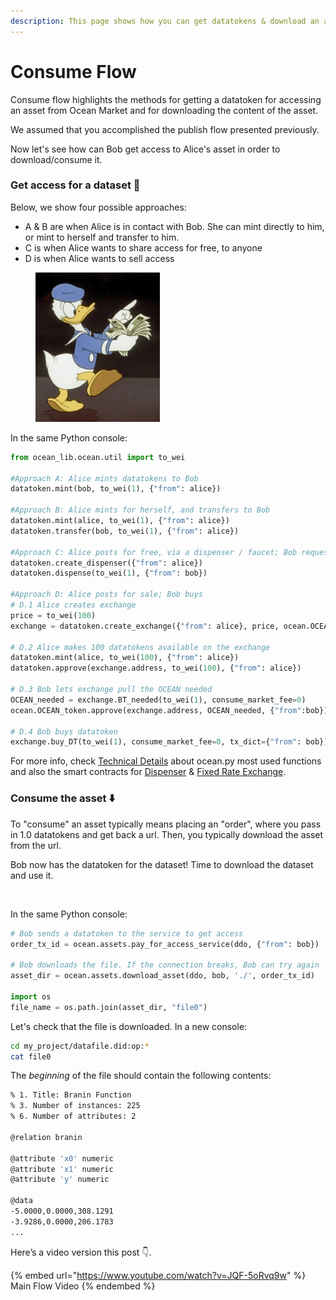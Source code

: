 ```yaml
---
description: This page shows how you can get datatokens & download an asset
---
```


# Consume Flow

Consume flow highlights the methods for getting a datatoken for accessing an asset from Ocean Market and for downloading the content of the asset.

We assumed that you accomplished the publish flow presented previously.

Now let's see how can Bob get access to Alice's asset in order to download/consume it.

### Get access for a dataset 🔑

Below, we show four possible approaches:

* A & B are when Alice is in contact with Bob. She can mint directly to him, or mint to herself and transfer to him.
* C is when Alice wants to share access for free, to anyone
* D is when Alice wants to sell access

<figure><img src="../../.gitbook/assets/giphy.webp" alt="" width="199"><figcaption></figcaption></figure>

In the same Python console:

```python
from ocean_lib.ocean.util import to_wei

#Approach A: Alice mints datatokens to Bob
datatoken.mint(bob, to_wei(1), {"from": alice})

#Approach B: Alice mints for herself, and transfers to Bob
datatoken.mint(alice, to_wei(1), {"from": alice})
datatoken.transfer(bob, to_wei(1), {"from": alice})

#Approach C: Alice posts for free, via a dispenser / faucet; Bob requests & gets
datatoken.create_dispenser({"from": alice})
datatoken.dispense(to_wei(1), {"from": bob})

#Approach D: Alice posts for sale; Bob buys
# D.1 Alice creates exchange
price = to_wei(100)
exchange = datatoken.create_exchange({"from": alice}, price, ocean.OCEAN_address)

# D.2 Alice makes 100 datatokens available on the exchange
datatoken.mint(alice, to_wei(100), {"from": alice})
datatoken.approve(exchange.address, to_wei(100), {"from": alice})

# D.3 Bob lets exchange pull the OCEAN needed
OCEAN_needed = exchange.BT_needed(to_wei(1), consume_market_fee=0)
ocean.OCEAN_token.approve(exchange.address, OCEAN_needed, {"from":bob})

# D.4 Bob buys datatoken
exchange.buy_DT(to_wei(1), consume_market_fee=0, tx_dict={"from": bob})
```

For more info, check [Technical Details](https://app.gitbook.com/o/mTcjMqA4ylf55anucjH8/s/BTXXhmDGzR0Xgj13fyfM/\~/changes/336/developers/ocean.py/technical-details) about ocean.py most used functions and also the smart contracts for [Dispenser](https://github.com/oceanprotocol/contracts/blob/main/contracts/pools/dispenser/Dispenser.sol) & [Fixed Rate Exchange](https://github.com/oceanprotocol/contracts/blob/main/contracts/pools/fixedRate/FixedRateExchange.sol).

### Consume the asset ⬇️

To "consume" an asset typically means placing an "order", where you pass in 1.0 datatokens and get back a url. Then, you typically download the asset from the url.

Bob now has the datatoken for the dataset! Time to download the dataset and use it.

<figure><img src="https://media.giphy.com/media/px8O7NANzzaqk/giphy.gif" alt="" width="375"><figcaption></figcaption></figure>

In the same Python console:

```python
# Bob sends a datatoken to the service to get access
order_tx_id = ocean.assets.pay_for_access_service(ddo, {"from": bob})

# Bob downloads the file. If the connection breaks, Bob can try again
asset_dir = ocean.assets.download_asset(ddo, bob, './', order_tx_id)

import os
file_name = os.path.join(asset_dir, "file0")
```

Let's check that the file is downloaded. In a new console:

```bash
cd my_project/datafile.did:op:*
cat file0
```

The _beginning_ of the file should contain the following contents:

```bash
% 1. Title: Branin Function
% 3. Number of instances: 225
% 6. Number of attributes: 2

@relation branin

@attribute 'x0' numeric
@attribute 'x1' numeric
@attribute 'y' numeric

@data
-5.0000,0.0000,308.1291
-3.9286,0.0000,206.1783
...
```

Here’s a video version this post 👇.

{% embed url="https://www.youtube.com/watch?v=JQF-5oRvq9w" %}
Main Flow Video
{% endembed %}
